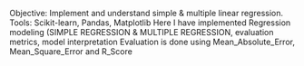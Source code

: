 Objective: Implement and understand simple & multiple linear regression.
Tools: Scikit-learn, Pandas, Matplotlib
Here I have implemented Regression modeling  (SIMPLE REGRESSION & MULTIPLE REGRESSION, evaluation metrics, model interpretation
Evaluation is done using Mean_Absolute_Error, Mean_Square_Error and R_Score

